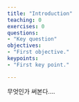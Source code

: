 ```yaml
---
title: "Introduction"
teaching: 0
exercises: 0
questions:
- "Key question"
objectives:
- "First objective."
keypoints:
- "First key point."

---
```




무엇인가 써본다....
